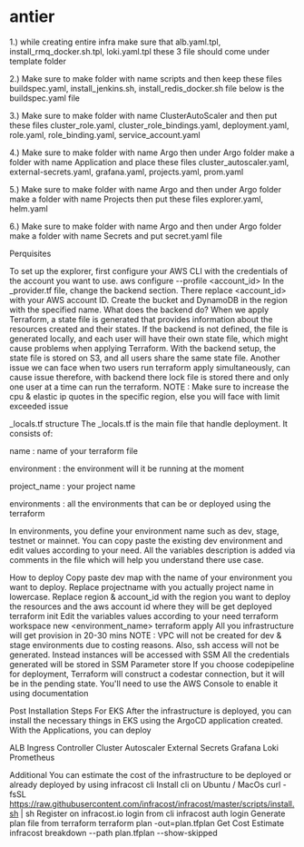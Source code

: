 # antier

1.) while creating entire infra make sure that alb.yaml.tpl, install_rmq_docker.sh.tpl, loki.yaml.tpl these 3 file should come under template folder


2.) Make sure to make folder with name scripts and then keep these files buildspec.yaml, install_jenkins.sh, install_redis_docker.sh file below is the buildspec.yaml file


3.) Make sure to make folder with name ClusterAutoScaler and then put these files cluster_role.yaml, cluster_role_bindings.yaml, deployment.yaml, role.yaml, role_binding.yaml, service_account.yaml  


4.) Make sure to make folder with name Argo then under Argo folder make a folder with name Application and place these files cluster_autoscaler.yaml, external-secrets.yaml, grafana.yaml, projects.yaml, prom.yaml


5.) Make sure to make folder with name Argo and then under Argo folder make a folder with name Projects then put these files explorer.yaml, helm.yaml


6.) Make sure to make folder with name Argo and then under Argo folder make a folder with name Secrets and put secret.yaml file




Perquisites

To set up the explorer, first configure your AWS CLI with the credentials of the account you want to use.
aws configure --profile <account_id>
In the _provider.tf file, change the backend section. There replace <account_id> with your AWS account ID.
Create the bucket and DynamoDB in the region with the specified name.
What does the backend do?
When we apply Terraform, a state file is generated that provides information about the resources created and their states. If the backend is not defined, the file is generated locally, and each user will have their own state file, which might cause problems when applying Terraform. With the backend setup, the state file is stored on S3, and all users share the same state file.
Another issue we can face when two users run terraform apply simultaneously, can cause issue therefore, with backend there lock file is stored there and only one user at a time can run the terraform.
NOTE : Make sure to increase the cpu & elastic ip quotes in the specific region, else you will face with limit exceeded issue

_locals.tf structure
The _locals.tf is the main file that handle deployment. It consists of:


name          : name of your terraform file

environment   : the environment will it be running at the moment

project_name  : your project name

environments  : all the environments that can be or deployed using the terraform

In environments, you define your environment name such as dev, stage, testnet or mainnet. You can copy paste the existing dev environment and edit values according to your need.
All the variables description is added via comments in the file which will help you understand there use case.

How to deploy
Copy paste dev map with the name of your environment you want to deploy.
Replace projectname with you actually project name in lowercase.
Replace region & account_id with the region you want to deploy the resources and the aws account id where they will be get deployed
terraform init
Edit the variables values according to your need
terraform workspace new <environment_name>
terraform apply
All you infrastructure will get provision in 20-30 mins
NOTE : VPC will not be created for dev & stage environments due to costing reasons. Also, ssh access will not be generated. Instead instances will be accessed with SSM
All the credentials generated will be stored in SSM Parameter store
If you choose codepipeline for deployment, Terraform will construct a codestar connection, but it will be in the pending state. You'll need to use the AWS Console to enable it using documentation

Post Installation Steps For EKS
After the infrastructure is deployed, you can install the necessary things in EKS using the ArgoCD application created. With the Applications, you can deploy

ALB Ingress Controller
Cluster Autoscaler
External Secrets
Grafana
Loki
Prometheus


Additional
You can estimate the cost of the infrastructure to be deployed or already deployed by using infracost cli
Install cli on Ubuntu / MacOs
curl -fsSL https://raw.githubusercontent.com/infracost/infracost/master/scripts/install.sh | sh
Register on infracost.io
login from cli
infracost auth login
Generate plan file from terraform
terraform plan -out=plan.tfplan
Get Cost Estimate
infracost breakdown --path plan.tfplan --show-skipped
